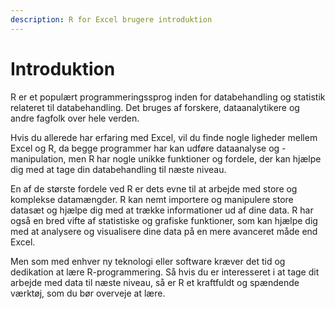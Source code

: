 ```yaml
---
description: R for Excel brugere introduktion
---
```


# Introduktion

R er et populært programmeringssprog inden for databehandling og statistik relateret til databehandling. Det bruges af forskere, dataanalytikere og andre fagfolk over hele verden.

Hvis du allerede har erfaring med Excel, vil du finde nogle ligheder mellem Excel og R, da begge programmer har kan udføre dataanalyse og -manipulation, men R har nogle unikke funktioner og fordele, der kan hjælpe dig med at tage din databehandling til næste niveau.

En af de største fordele ved R er dets evne til at arbejde med store og komplekse datamængder. R kan nemt importere og manipulere store datasæt og hjælpe dig med at trække informationer ud af dine data. R har også en bred vifte af statistiske og grafiske funktioner, som kan hjælpe dig med at analysere og visualisere dine data på en mere avanceret måde end Excel.

Men som med enhver ny teknologi eller software kræver det tid og dedikation at lære R-programmering. Så hvis du er interesseret i at tage dit arbejde med data til næste niveau, så er R et kraftfuldt og spændende værktøj, som du bør overveje at lære.
